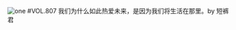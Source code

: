 ![one](http://image.wufazhuce.com/Fp8khY3vViFqqUiyuwJ140Ie31dX)
#VOL.807
我们为什么如此热爱未来，是因为我们将生活在那里。by 短裤君